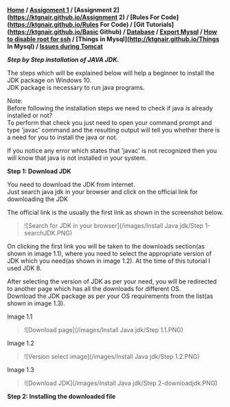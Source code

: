 **[Home](https://ktgnair.github.io/) / [Assignment 1](https://ktgnair.github.io/) / [Assignment 2](https://ktgnair.github.io/Assignment 2) / [Rules For Code](https://ktgnair.github.io/Rules For Code) / [Git Tutorials](https://ktgnair.github.io/Basic Github) / [Database](https://ktgnair.github.io/Database) / [Export Mysql](http://ktgnair.github.io/ExportMysql) / [How to disable root for ssh](http://ktgnair.github.io/DisableRoot) / [Things in Mysql](http://ktgnair.github.io/Things In Mysql) / [Issues during Tomcat](http://ktgnair.github.io/Tomcat_Issues)**  

*__Step by Step installation of JAVA JDK.__*   

The steps which will be explained below will help a beginner to install the JDK package on Windows 10.  
JDK package is necessary to run java programs.   

Note:  
Before following the installation steps we need to check if java is already installed or not?  
To perform that check you just need to open your command prompt and type 'javac' command and the resulting output will tell you whether there is a need for you to install the java or not.    

If you notice any error which states that 'javac' is not recognized then you will know that java is not installed in your system.  

<b>Step 1: Download JDK</b>   

You need to download the JDK from internet.  
Just search java jdk in your browser and click on the official link for downloading the JDK  

The official link is the usually the first link as shown in the screenshot below.  
> ![Search for JDK in your browser](/images/Install Java jdk/Step 1-searchJDK.PNG)  

On clicking the first link you will be taken to the downloads section(as shown in image 1.1), where you need to select the appropriate version of JDK which you need(as shown in image 1.2). At the time of this tutorial I used JDK 8.  

After selecting the version of JDK as per your need, you will be redirected to another page which has all the downloads for different OS.  
Download the JDK package as per your OS requirements from the list(as shown in image 1.3).  

Image 1.1  

> ![Download page](/images/Install Java jdk/Step 1.1.PNG)  

Image 1.2  

> ![Version select image](/images/Install Java jdk/Step 1.2.PNG)  

Image 1.3  

> ![Download JDK](/images/Install Java jdk/Step 2-downloadjdk.PNG)  

<b>Step 2: Installing the downloaded file</b>  




